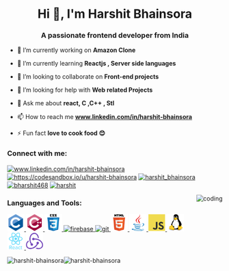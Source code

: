 <h1 align="center">Hi 👋, I'm Harshit Bhainsora</h1>
<h3 align="center">A passionate frontend developer from India</h3>

- 🔭 I’m currently working on **Amazon Clone**

- 🌱 I’m currently learning **Reactjs , Server side languages**

- 👯 I’m looking to collaborate on **Front-end projects**

- 🤝 I’m looking for help with **Web related Projects**

- 💬 Ask me about **react, C ,C++ , Stl**

- 📫 How to reach me **www.linkedin.com/in/harshit-bhainsora**

- ⚡ Fun fact **love to cook food 😊**

<h3 align="left">Connect with me:</h3>
<p align="left">
<a href="https://linkedin.com/in/www.linkedin.com/in/harshit-bhainsora" target="blank"><img align="center" src="https://raw.githubusercontent.com/rahuldkjain/github-profile-readme-generator/master/src/images/icons/Social/linked-in-alt.svg" alt="www.linkedin.com/in/harshit-bhainsora" height="30" width="40" /></a>
<a href="https://codesandbox.com/https://codesandbox.io/u/harshit-bhainsora" target="blank"><img align="center" src="https://raw.githubusercontent.com/rahuldkjain/github-profile-readme-generator/master/src/images/icons/Social/codesandbox.svg" alt="https://codesandbox.io/u/harshit-bhainsora" height="30" width="40" /></a>
<a href="https://instagram.com/harshit_bhainsora" target="blank"><img align="center" src="https://raw.githubusercontent.com/rahuldkjain/github-profile-readme-generator/master/src/images/icons/Social/instagram.svg" alt="harshit_bhainsora" height="30" width="40" /></a>
<a href="https://www.hackerrank.com/bharshit468" target="blank"><img align="center" src="https://raw.githubusercontent.com/rahuldkjain/github-profile-readme-generator/master/src/images/icons/Social/hackerrank.svg" alt="bharshit468" height="30" width="40" /></a>
<a href="https://auth.geeksforgeeks.org/user/harshit" target="blank"><img align="center" src="https://raw.githubusercontent.com/rahuldkjain/github-profile-readme-generator/master/src/images/icons/Social/geeks-for-geeks.svg" alt="harshit" height="30" width="40" /></a>
</p>

<img align ="right" height = 300px; src="https://github.com/abhisheknaiidu/abhisheknaiidu/raw/master/code.gif?raw=true" alt="coding" style="max-width:100%; padding:0px" />
<h3 align="left">Languages and Tools:</h3>
<p align="left"> <a href="https://www.cprogramming.com/" target="_blank" rel="noreferrer"> <img src="https://raw.githubusercontent.com/devicons/devicon/master/icons/c/c-original.svg" alt="c" width="40" height="40"/> </a> <a href="https://www.w3schools.com/cpp/" target="_blank" rel="noreferrer"> <img src="https://raw.githubusercontent.com/devicons/devicon/master/icons/cplusplus/cplusplus-original.svg" alt="cplusplus" width="40" height="40"/> </a> <a href="https://www.w3schools.com/css/" target="_blank" rel="noreferrer"> <img src="https://raw.githubusercontent.com/devicons/devicon/master/icons/css3/css3-original-wordmark.svg" alt="css3" width="40" height="40"/> </a> <a href="https://firebase.google.com/" target="_blank" rel="noreferrer"> <img src="https://www.vectorlogo.zone/logos/firebase/firebase-icon.svg" alt="firebase" width="40" height="40"/> </a> <a href="https://git-scm.com/" target="_blank" rel="noreferrer"> <img src="https://www.vectorlogo.zone/logos/git-scm/git-scm-icon.svg" alt="git" width="40" height="40"/> </a> <a href="https://www.w3.org/html/" target="_blank" rel="noreferrer"> <img src="https://raw.githubusercontent.com/devicons/devicon/master/icons/html5/html5-original-wordmark.svg" alt="html5" width="40" height="40"/> </a> <a href="https://www.java.com" target="_blank" rel="noreferrer"> <img src="https://raw.githubusercontent.com/devicons/devicon/master/icons/java/java-original.svg" alt="java" width="40" height="40"/> </a> <a href="https://developer.mozilla.org/en-US/docs/Web/JavaScript" target="_blank" rel="noreferrer"> <img src="https://raw.githubusercontent.com/devicons/devicon/master/icons/javascript/javascript-original.svg" alt="javascript" width="40" height="40"/> </a> <a href="https://www.linux.org/" target="_blank" rel="noreferrer"> <img src="https://raw.githubusercontent.com/devicons/devicon/master/icons/linux/linux-original.svg" alt="linux" width="40" height="40"/> </a> <a href="https://reactjs.org/" target="_blank" rel="noreferrer"> <img src="https://raw.githubusercontent.com/devicons/devicon/master/icons/react/react-original-wordmark.svg" alt="react" width="40" height="40"/> </a> <a href="https://redux.js.org" target="_blank" rel="noreferrer"> <img src="https://raw.githubusercontent.com/devicons/devicon/master/icons/redux/redux-original.svg" alt="redux" width="40" height="40"/> </a> </p>

<p><img align="left" src="https://github-readme-stats.vercel.app/api/top-langs?username=harshit-bhainsora&show_icons=true&locale=en&layout=compact" alt="harshit-bhainsora" /></p>

<p>&nbsp;<img align="left" style = margin:0px margin-top:10px  src="https://github-readme-stats.vercel.app/api?username=harshit-bhainsora&show_icons=true&locale=en" alt="harshit-bhainsora" /></p>
